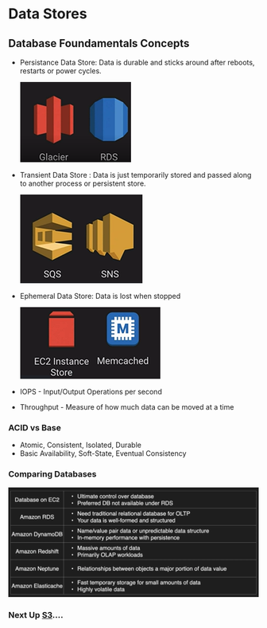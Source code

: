 # Data Stores

## Database Foundamentals Concepts

- Persistance Data Store: Data is durable and sticks around after reboots, restarts or power cycles.

    ![Persistance data Store](../assets/persistance-data-store.png)

- Transient Data Store : Data is just temporarily stored and passed along to another process or persistent store.

    ![Transient Data Store](../assets/transient-data-store.png)

- Ephemeral Data Store: Data is lost when stopped

    ![Ephemeral Data Store](../assets/ephemeral-data-store.png)

- IOPS - Input/Output Operations per second
- Throughput - Measure of how much data can be moved at a time

### ACID vs Base

- Atomic, Consistent, Isolated, Durable
- Basic Availability, Soft-State, Eventual Consistency

### Comparing Databases

![Databases](../assets/comparing-databases.png)

### Next Up [S3](./amazon-s3/README.md)....